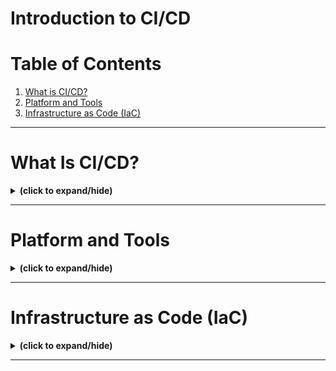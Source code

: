 # Introduction to CI/CD

# Table of Contents
1. [What is CI/CD?](#what_is_cicd)
2. [Platform and Tools](#platform_and_tools)
3. [Infrastructure as Code (IaC)](#iac)

---

<a id="what_is_cicd"></a>
# What Is CI/CD?
<details close>
<summary><b>(click to expand/hide)</b></summary>
<!-- MarkdownTOC -->

## Key Objectives
- Understand Continuous Integration (CI) and Continuous Delivery (CD).
- Differentiate between CI and CD.
- Recognize the benefits of CI/CD.

## CI/CD Overview
- **CI/CD**: Two distinct processes, often mentioned together but not a single process.
- **Continuous Integration (CI)**: Integrating code back into the main branch regularly. Aims to prevent divergence and ensure compatibility.
- **Continuous Delivery (CD)**: Taking integrated code and deploying it, not necessarily to production.

## Definitions
- **Continuous Integration (CI)**: An automation process for integrating work into a repository. Facilitates team collaboration and quick bug detection.
- **Continuous Delivery (CD)**: Prepares code for release and automates deployment processes.

## Phases
- **CI Phases**: Plan, Code, Build, and Test.
- **CD Phases**: Release, Deploy, and Operate.

## Continuous Deployment
- Different from Continuous Delivery. Focuses on deploying to production environments.
- **Continuous Delivery**: Deployment to non-production environments.
- **Continuous Deployment**: Automatic deployment to production.

## CI/CD in DevOps
- Located in the Build and Test phases of the DevOps pipeline.

## Benefits of CI/CD
- Faster reaction to code changes.
- Reduced integration risk.
- Higher code quality.
- Main or master branch always deployable.
- Quicker and more reliable deployments.

## Summary Points
- CI and CD are sequential, distinct processes.
- CI involves code integration back into the main branch.
- CD prepares and deploys integrated code to various environments.
- Continuous Deployment focuses on production deployment.
- CI/CD offers significant benefits in software development processes.

<!-- /MarkdownTOC -->
</details>

---

<a id="platform_and_tools"></a>
# Platform and Tools
<details close>
<summary><b>(click to expand/hide)</b></summary>
<!-- MarkdownTOC -->

# ‘Platform and Tools’ Summary

## Objectives
- Recognize the viability of using diverse CI/CD tools.
- Identify common CI/CD tools.

## Key Insights
- **Tool Diversity**: Different teams within the same organization often use various tools for their CI/CD pipelines.
- **Tool Examples**: Jenkins, Travis CI, Circle CI, GitHub Actions, etc.
- **Flexibility**: The specific tool used is less important than the automation of processes.

## Common CI/CD Tools
- **Jenkins**: An older and complex CI/CD software installed on a server for central builds.
- **Circle CI**: Implements DevOps practices, performs Continuous Delivery, uses `circle.yaml` for workflows.
- **Travis CI**: A hosted CI service for GitHub and Bitbucket projects, supports open-source projects, uses `.travis.yaml` for workflows.
- **GitHub Actions**: Automates build, test, and deploy workflows, exclusively for GitHub.

## Conclusion
- Different tools for CI/CD are acceptable and often seen in diverse business lines.
- The focus should be on automation rather than manual processes.
- There is a wide array of CI/CD tools available, allowing teams to choose the one that best fits their needs.

<!-- /MarkdownTOC -->
</details>

---

<a id="iac"></a>
# Infrastructure as Code (IaC)
<details close>
<summary><b>(click to expand/hide)</b></summary>
<!-- MarkdownTOC -->

# Infrastructure as Code (IaC) Summary

## Overview
- **Infrastructure as Code (IaC)**: Method to manage and provision infrastructure through machine-readable definition files.
- **Key Concept**: Infrastructure setup and management using code, not manual processes.

## Benefits of IaC
- **Consistency and Repeatable Setups**: Ensures identical environments are created every time.
- **Error Reduction**: Minimizes manual errors in system configurations.
- **Rapid Provisioning**: Quick and efficient setup of development, test, and production environments.
- **Knowledge Preservation**: Codifies infrastructure setup, reducing dependency on individual expertise.
- **Cloud Computing Optimization**: Maximizes cloud benefits, such as scalability and cost-efficiency.

## Types of IaC Tools
- **Declarative (Specify 'What')**: Terraform, Puppet, SaltStack, CloudFormation, Ansible (partially).
- **Imperative (Specify 'How')**: Chef, Ansible (partially).

## Common IaC Tools
- **Terraform**: Open source, declarative, pre-execution checks.
- **Ansible**: Open source, simple setup, uses YAML, ideal for memory-constrained environments.
- **Chef**: Imperative, uses Ruby for "Cookbooks."
- **Puppet**: Declarative, platform-independent.
- **SaltStack**: Focuses on parallel execution and direct command issuance.

## Conclusion
- IaC has evolved from Configuration Management Systems (CMSs).
- Offers speed, efficiency, and reliability in infrastructure provisioning.
- Various tools available, each with unique features and approaches.

<!-- /MarkdownTOC -->
</details>

---

